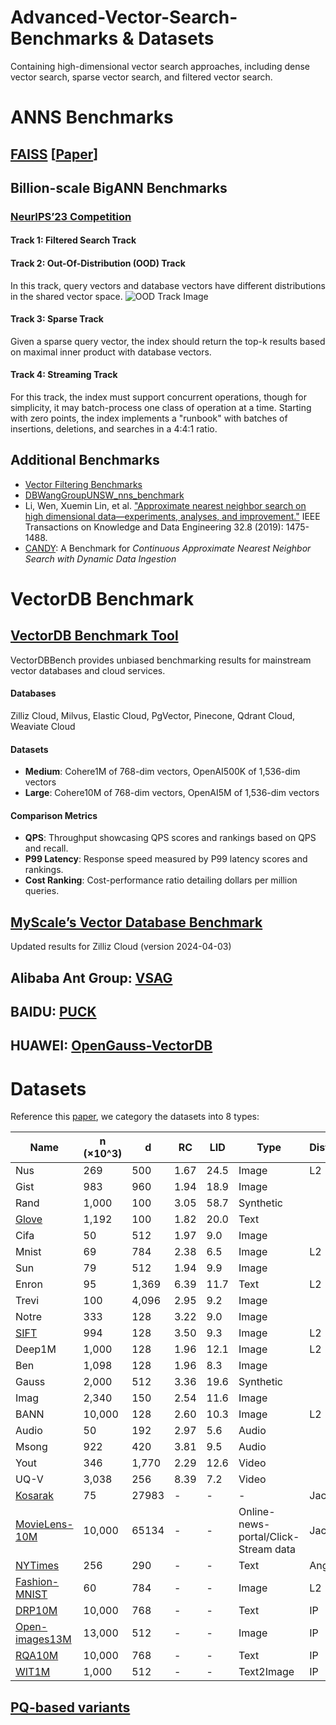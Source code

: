 # Advanced-Vector-Search-Benchmarks & Datasets
Containing high-dimensional vector search approaches, including dense vector search, sparse vector search, and filtered vector search.

# ANNS Benchmarks

## [FAISS](https://github.com/facebookresearch/faiss) [[Paper](https://arxiv.org/pdf/2401.08281)]
## Billion-scale BigANN Benchmarks
### [NeurIPS’23 Competition](https://arxiv.org/pdf/2409.17424)
#### Track 1: Filtered Search Track

#### Track 2: Out-Of-Distribution (OOD) Track
In this track, query vectors and database vectors have different distributions in the shared vector space.
![OOD Track Image](https://github.com/RichardWang11/Vector-Search-Benchmark/blob/main/OODtrack.png)

#### Track 3: Sparse Track
Given a sparse query vector, the index should return the top-k results based on maximal inner product with database vectors.

#### Track 4: Streaming Track
For this track, the index must support concurrent operations, though for simplicity, it may batch-process one class of operation at a time. Starting with zero points, the index implements a "runbook" with batches of insertions, deletions, and searches in a 4:4:1 ratio.

## Additional Benchmarks
- [Vector Filtering Benchmarks](https://github.com/qdrant/ann-filtering-benchmark-datasets)
- [DBWangGroupUNSW_nns_benchmark](https://github.com/DBAIWangGroup/nns_benchmark)
- Li, Wen, Xuemin Lin, et al. ["Approximate nearest neighbor search on high dimensional data—experiments, analyses, and improvement."](https://ieeexplore.ieee.org/document/8681160) IEEE Transactions on Knowledge and Data Engineering 32.8 (2019): 1475-1488.
- [CANDY](https://arxiv.org/pdf/2406.19651): A Benchmark for *Continuous Approximate Nearest Neighbor Search with Dynamic Data Ingestion*

# VectorDB Benchmark

## [VectorDB Benchmark Tool](https://zilliz.com/vector-database-benchmark-tool?database=ZillizCloud%2CMilvus%2CElasticCloud%2CPgVector%2CPinecone%2CQdrantCloud%2CWeaviateCloud&dataset=medium&filter=none%2Clow%2Chigh&tab=1)
VectorDBBench provides unbiased benchmarking results for mainstream vector databases and cloud services.

#### Databases
Zilliz Cloud, Milvus, Elastic Cloud, PgVector, Pinecone, Qdrant Cloud, Weaviate Cloud

#### Datasets
- **Medium**: Cohere1M of 768-dim vectors, OpenAI500K of 1,536-dim vectors
- **Large**: Cohere10M of 768-dim vectors, OpenAI5M of 1,536-dim vectors

#### Comparison Metrics
- **QPS**: Throughput showcasing QPS scores and rankings based on QPS and recall.
- **P99 Latency**: Response speed measured by P99 latency scores and rankings.
- **Cost Ranking**: Cost-performance ratio detailing dollars per million queries.

## [MyScale’s Vector Database Benchmark](https://myscale.github.io/benchmark/#/benchmark)
Updated results for Zilliz Cloud (version 2024-04-03)
## Alibaba Ant Group: [VSAG](https://github.com/alipay/vsag)
## BAIDU: [PUCK](https://github.com/baidu/puck/tree/main/ann-benchmarks)
## HUAWEI: [OpenGauss-VectorDB](https://github.com/liu-peng-xi/openGauss-VectorDB/commit/73f3d77db4314dd31b0173744893c98de8834220)
# Datasets
Reference this [paper](https://ieeexplore.ieee.org/abstract/document/8681160), we category the datasets into 8 types:

| Name   | n (×10^3) | d    | RC   | LID  | Type       |Distance|
|--------|-----------|------|------|------|------------|------------|
| Nus   | 269       | 500  | 1.67 | 24.5 | Image      |L2|
| Gist  | 983       | 960  | 1.94 | 18.9 | Image      ||
| Rand  | 1,000     | 100  | 3.05 | 58.7 | Synthetic  ||
| [Glove](https://github.com/stanfordnlp/GloVe) | 1,192     | 100  | 1.82 | 20.0 | Text       ||
| Cifa   | 50        | 512  | 1.97 | 9.0  | Image      ||
| Mnist  | 69        | 784  | 2.38 | 6.5  | Image      |L2|
| Sun    | 79        | 512  | 1.94 | 9.9  | Image      ||
| Enron  | 95        | 1,369| 6.39 | 11.7 | Text       |L2|
| Trevi  | 100       | 4,096| 2.95 | 9.2  | Image      ||
| Notre  | 333       | 128  | 3.22 | 9.0  | Image      ||
| [SIFT](http://corpus-texmex.irisa.fr/)| 994       | 128  | 3.50 | 9.3  | Image      |L2|
| Deep1M   | 1,000     | 128  | 1.96 | 12.1 | Image      |L2|
| Ben    | 1,098     | 128  | 1.96 | 8.3  | Image      ||
| Gauss  | 2,000     | 512  | 3.36 | 19.6 | Synthetic  ||
| Imag   | 2,340     | 150  | 2.54 | 11.6 | Image      ||
| BANN   | 10,000    | 128  | 2.60 | 10.3 | Image      |L2|
| Audio  | 50        | 192  | 2.97 | 5.6  | Audio      ||
| Msong  | 922       | 420  | 3.81 | 9.5  | Audio      ||
| Yout   | 346       | 1,770| 2.29 | 12.6 | Video      ||
| UQ-V   | 3,038     | 256  | 8.39 | 7.2  | Video      ||
| [Kosarak](http://fimi.uantwerpen.be/data/)| 75 | 27983 | - | -  | -     |Jaccard|
| [MovieLens-10M](https://grouplens.org/datasets/movielens/10m/)| 10,000| 65134 | - | -  | Online-news-portal/Click-Stream data|Jaccard|
|[NYTimes](https://archive.ics.uci.edu/dataset/164/bag+of+words)|256| 290 | - | -  | Text|Angular|
|[Fashion-MNIST](https://github.com/zalandoresearch/fashion-mnist)|60|784| - | -  | Image|L2|
|[DRP10M](https://github.com/IntelLabs/VectorSearchDatasets/tree/main/dpr)|10,000|768| - | -  | Text|IP|
|[Open-images13M](https://github.com/IntelLabs/VectorSearchDatasets/tree/main/dpr)|13,000|512| - | -  | Image|IP|
|[RQA10M](https://github.com/IntelLabs/VectorSearchDatasets/tree/main/dpr)|10,000|768| - | -  | Text|IP|
|[WIT1M](https://github.com/IntelLabs/VectorSearchDatasets/tree/main/dpr)|1,000|512| - | -  | Text2Image|IP|
    

## [PQ-based variants](https://raw.githubusercontent.com/wiki/facebookresearch/faiss/PQ_variants_Faiss_annotated.png)
